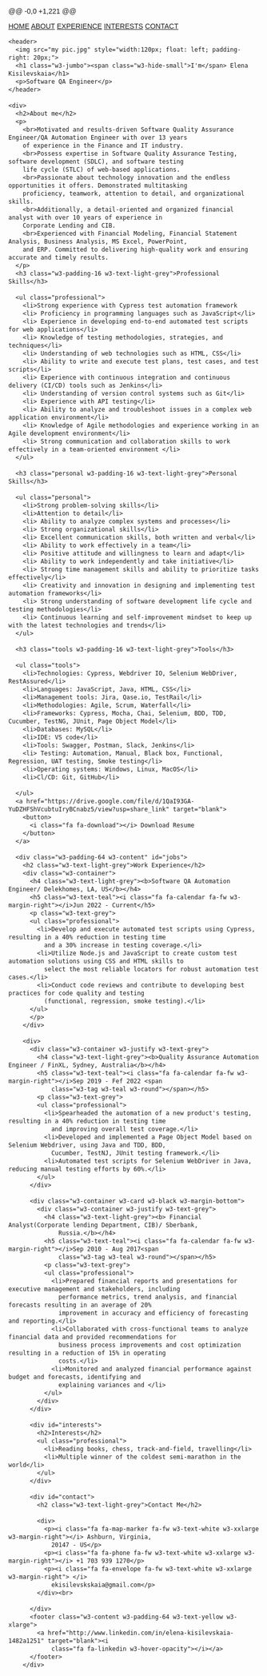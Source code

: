 @@ -0,0 +1,221 @@
<!DOCTYPE html>
<html>
<title>Elena Kisilevskaia - RESUME</title>
<meta charset="UTF-8">
<meta name="viewport" content="width=device-width, initial-scale=1">
<link rel="stylesheet" href="https://fonts.googleapis.com/css?family=Montserrat">
<link rel="stylesheet" href="https://cdnjs.cloudflare.com/ajax/libs/font-awesome/4.7.0/css/font-awesome.min.css">
<style>
  body,
  h1,
  h2,
  h3,
  h4,
  h5,
  h6 {
    font-family: "Montserrat", sans-serif
  }

  .w3-row-padding img {
    margin-bottom: 12px
  }

  .w3-sidebar {
    width: 120px;
  }

  #main {
    margin-left: 120px
  }

  @media only screen and (max-width: 600px) {
    #main {
      margin-left: 0
    }
  }

  .navigation {
    display: flex;
    justify-content: space-evenly;
  }

  .navigation a {
    text-decoration: none;
    color: black;
    margin: 20px 0;
  }

  body {
    padding: 0 100px;
    background-color: rgb(232, 172, 172, 0.35);
  }
</style>

<body class="w3-black">

  <div class="navigation">
    <a href="#">HOME</a>
    <a href="#about">ABOUT</a>
    <a href="#jobs">EXPERIENCE</a>
    <a href="#interests">INTERESTS</a>
    <a href="#contact">CONTACT</a>
  </div>
  <div class="w3-padding-large" id="main">

    <header>
      <img src="my pic.jpg" style="width:120px; float: left; padding-right: 20px;">
      <h1 class="w3-jumbo"><span class="w3-hide-small">I'm</span> Elena Kisilevskaia</h1>
      <p>Software QA Engineer</p>
    </header>

    <div>
      <h2>About me</h2>
      <p>
        <br>Motivated and results-driven Software Quality Assurance Engineer/QA Automation Engineer with over 13 years
        of experience in the Finance and IT industry.
        <br>Possess expertise in Software Quality Assurance Testing, software development (SDLC), and software testing
        life cycle (STLC) of web-based applications.
        <br>Passionate about technology innovation and the endless opportunities it offers. Demonstrated multitasking
        proficiency, teamwork, attention to detail, and organizational skills.
        <br>Additionally, a detail-oriented and organized financial analyst with over 10 years of experience in
        Corporate Lending and CIB.
        <br>Experienced with Financial Modeling, Financial Statement Analysis, Business Analysis, MS Excel, PowerPoint,
        and ERP. Committed to delivering high-quality work and ensuring accurate and timely results.
      </p>
      <h3 class="w3-padding-16 w3-text-light-grey">Professional Skills</h3>

      <ul class="professional">
        <li>Strong experience with Cypress test automation framework
        <li> Proficiency in programming languages such as JavaScript</li>
        <li> Experience in developing end-to-end automated test scripts for web applications</li>
        <li> Knowledge of testing methodologies, strategies, and techniques</li>
        <li> Understanding of web technologies such as HTML, CSS</li>
        <li> Ability to write and execute test plans, test cases, and test scripts</li>
        <li> Experience with continuous integration and continuous delivery (CI/CD) tools such as Jenkins</li>
        <li> Understanding of version control systems such as Git</li>
        <li> Experience with API testing</li>
        <li> Ability to analyze and troubleshoot issues in a complex web application environment</li>
        <li> Knowledge of Agile methodologies and experience working in an Agile development environment</li>
        <li> Strong communication and collaboration skills to work effectively in a team-oriented environment </li>
      </ul>

      <h3 class="personal w3-padding-16 w3-text-light-grey">Personal Skills</h3>

      <ul class="personal">
        <li>Strong problem-solving skills</li>
        <li>Attention to detail</li>
        <li> Ability to analyze complex systems and processes</li>
        <li> Strong organizational skills</li>
        <li> Excellent communication skills, both written and verbal</li>
        <li> Ability to work effectively in a team</li>
        <li> Positive attitude and willingness to learn and adapt</li>
        <li> Ability to work independently and take initiative</li>
        <li> Strong time management skills and ability to prioritize tasks effectively</li>
        <li> Creativity and innovation in designing and implementing test automation frameworks</li>
        <li> Strong understanding of software development life cycle and testing methodologies</li>
        <li> Continuous learning and self-improvement mindset to keep up with the latest technologies and trends</li>
      </ul>

      <h3 class="tools w3-padding-16 w3-text-light-grey">Tools</h3>

      <ul class="tools">
        <li>Technologies: Cypress, Webdriver IO, Selenium WebDriver, RestAssured</li>
        <li>Languages: JavaScript, Java, HTML, CSS</li>
        <li>Management tools: Jira, Qase.io, TestRail</li>
        <li>Methodologies: Agile, Scrum, Waterfall</li>
        <li>Frameworks: Cypress, Mocha, Chai, Selenium, BDD, TDD, Cucumber, TestNG, JUnit, Page Object Model</li>
        <li>Databases: MySQL</li>
        <li>IDE: VS code</li>
        <li>Tools: Swagger, Postman, Slack, Jenkins</li>
        <li> Testing: Automation, Manual, Black box, Functional, Regression, UAT testing, Smoke testing</li>
        <li>Operating systems: Windows, Linux, MacOS</li>
        <li>Cl/CD: Git, GitHub</li>

      </ul>
      <a href="https://drive.google.com/file/d/1QaI93GA-YuDZHFShVcubtuIryBCnabz5/view?usp=share_link" target="blank">
        <button>
          <i class="fa fa-download"></i> Download Resume
        </button>
      </a>

      <div class="w3-padding-64 w3-content" id="jobs">
        <h2 class="w3-text-light-grey">Work Experience</h2>
        <div class="w3-container">
          <h4 class="w3-text-light-grey"><b>Software QA Automation Engineer/ Delekhomes, LA, US</b></h4>
          <h5 class="w3-text-teal"><i class="fa fa-calendar fa-fw w3-margin-right"></i>Jun 2022 - Current</h5>
          <p class="w3-text-grey">
          <ul class="professional">
            <li>Develop and execute automated test scripts using Cypress, resulting in a 40% reduction in testing time
              and a 30% increase in testing coverage.</li>
            <li>Utilize Node.js and JavaScript to create custom test automation solutions using CSS and HTML skills to
              select the most reliable locators for robust automation test cases.</li>
            <li>Conduct code reviews and contribute to developing best practices for code quality and testing
              (functional, regression, smoke testing).</li>
          </ul>
          </p>
        </div>

        <div>
          <div class="w3-container w3-justify w3-text-grey">
            <h4 class="w3-text-light-grey"><b>Quality Assurance Automation Engineer / FinXL, Sydney, Australia</b></h4>
            <h5 class="w3-text-teal"><i class="fa fa-calendar fa-fw w3-margin-right"></i>Sep 2019 - Fef 2022 <span
                class="w3-tag w3-teal w3-round"></span></h5>
            <p class="w3-text-grey">
            <ul class="professional">
              <li>Spearheaded the automation of a new product's testing, resulting in a 40% reduction in testing time
                and improving overall test coverage.</li>
              <li>Developed and implemented a Page Object Model based on Selenium Webdriver, using Java and TDD, BDD,
                Cucumber, TestNJ, JUnit testing framework.</li>
              <li>Automated test scripts for Selenium WebDriver in Java, reducing manual testing efforts by 60%.</li>
            </ul>
          </div>

          <div class="w3-container w3-card w3-black w3-margin-bottom">
            <div class="w3-container w3-justify w3-text-grey">
              <h4 class="w3-text-light-grey"><b> Financial Analyst(Corporate lending Department, CIB)/ Sberbank,
                  Russia.</b></h4>
              <h5 class="w3-text-teal"><i class="fa fa-calendar fa-fw w3-margin-right"></i>Sep 2010 - Aug 2017<span
                  class="w3-tag w3-teal w3-round"></span></h5>
              <p class="w3-text-grey">
              <ul class="professional">
                <li>Prepared financial reports and presentations for executive management and stakeholders, including
                  performance metrics, trend analysis, and financial forecasts resulting in an average of 20%
                  improvement in accuracy and efficiency of forecasting and reporting.</li>
                <li>Collaborated with cross-functional teams to analyze financial data and provided recommendations for
                  business process improvements and cost optimization resulting in a reduction of 15% in operating
                  costs.</li>
                <li>Monitored and analyzed financial performance against budget and forecasts, identifying and
                  explaining variances and </li>
              </ul>
            </div>
          </div>

          <div id="interests">
            <h2>Interests</h2>
            <ul class="professional">
              <li>Reading books, chess, track-and-field, travelling</li>
              <li>Multiple winner of the coldest semi-marathon in the world</li>
            </ul>
          </div>

          <div id="contact">
            <h2 class="w3-text-light-grey">Contact Me</h2>

            <div>
              <p><i class="fa fa-map-marker fa-fw w3-text-white w3-xxlarge w3-margin-right"></i> Ashburn, Virginia,
                20147 - US</p>
              <p><i class="fa fa-phone fa-fw w3-text-white w3-xxlarge w3-margin-right"></i> +1 703 939 1270</p>
              <p><i class="fa fa-envelope fa-fw w3-text-white w3-xxlarge w3-margin-right"> </i>
                ekisilevskskaia@gmail.com</p>
            </div><br>

          </div>
          <footer class="w3-content w3-padding-64 w3-text-yellow w3-xlarge">
            <a href="http://www.linkedin.com/in/elena-kisilevskaia-1482a1251" target="blank"><i
                class="fa fa-linkedin w3-hover-opacity"></i></a>
          </footer>
        </div>

</body>

</html>
